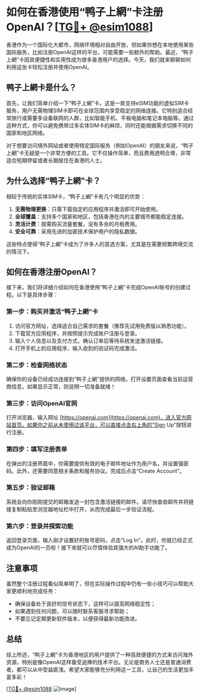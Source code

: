 # 如何在香港使用“鸭子上網”卡注册OpenAI？[[TG💪+ @esim1088](https://t.me/s/esim1088)]

香港作为一个国际化大都市，网络环境相对自由开放，但如果你想在本地使用某些国际服务，比如注册OpenAI这样的平台，可能需要一些额外的帮助。最近，“鸭子上網”卡因其便捷性和实用性成为很多香港用户的选择。今天，我们就来聊聊如何利用这张卡轻松注册并使用OpenAI。

## 鸭子上網卡是什么？

首先，让我们简单介绍一下“鸭子上網”卡。这是一款支持eSIM功能的虚拟SIM卡服务，用户无需物理SIM卡即可在全球范围内享受稳定的网络连接。它特别适合经常旅行或需要多设备联网的人群，比如智能手机、平板电脑和笔记本电脑等。通过这种方式，你可以避免携带过多实体SIM卡的麻烦，同时还能根据需求切换不同的国家和地区网络。

对于想要访问境外网站或者使用特定国际服务（例如OpenAI）的朋友来说，“鸭子上網”卡无疑是一个非常方便的工具。它不仅操作简单，而且费用透明合理，非常适合短期停留或者长期居住在香港的人士。

## 为什么选择“鸭子上網”卡？

相较于传统的实体SIM卡，“鸭子上網”卡有几个明显的优势：

1. **无需物理更换**：只需下载指定的应用程序并激活即可开始使用。
2. **全球覆盖**：支持多个国家和地区，包括香港在内的主要城市都能稳定连接。
3. **灵活计费**：按需购买流量套餐，没有多余的月租费用。
4. **安全可靠**：采用先进的加密技术保护用户的隐私数据。

这些特点使得“鸭子上網”卡成为了许多人的首选方案，尤其是在需要频繁跨境交流的情况下。

## 如何在香港注册OpenAI？

接下来，我们将详细介绍如何在香港使用“鸭子上網”卡完成OpenAI账号的创建过程。以下是具体步骤：

### 第一步：购买并激活“鸭子上網”卡

1. 访问官方网址，选择适合自己需求的套餐（推荐先试用免费版以熟悉功能）。
2. 下载官方应用程序，并按照提示完成账户注册与登录。
3. 输入个人信息以及支付方式，确认订单后等待系统发送激活链接。
4. 打开手机上的应用程序，输入收到的验证码完成激活。

### 第二步：检查网络状态

确保你的设备已经成功连接到“鸭子上網”提供的网络。打开设置页面查看当前运营商信息，如果显示正常，则说明一切准备就绪！

### 第三步：访问OpenAI官网

打开浏览器，输入网址 [https://openai.com](https://openai.com)，进入官方网站首页。如果你之前从未使用过该平台，可以直接点击右上角的“Sign Up”按钮进行注册。

### 第四步：填写注册表单

在弹出的注册界面中，你需要提供有效的电子邮件地址作为用户名，并设置强密码。此外，还需要同意相关条款和服务协议。完成后点击“Create Account”。

### 第五步：验证邮箱

系统会向你刚刚提交的邮箱发送一封包含激活链接的邮件。请尽快查收邮件并将链接复制粘贴至浏览器地址栏中打开，从而完成最后一步验证流程。

### 第六步：登录并探索功能

返回登录页面，输入刚才设置好的账号密码，点击“Log In”。此时，你就已经正式成为OpenAI的一员啦！接下来就可以尽情体验其强大的AI助手功能了。

## 注意事项

虽然整个注册过程看似简单明了，但在实际操作过程中仍有一些小技巧可以帮助大家更顺利地完成任务：

- 确保设备处于良好的信号状态下，这样可以提高网络稳定性；
- 如果遇到任何问题，可以随时联系客服寻求帮助；
- 不要忘记定期更新软件版本，以便获得最新功能改进。

## 总结

综上所述，“鸭子上網”卡为香港地区的用户提供了一种高效便捷的方式来访问海外资源，特别是像OpenAI这样备受追捧的技术平台。无论是商务人士还是普通消费者，都可以从中受益匪浅。希望大家能够充分利用这一工具，让自己的生活更加丰富多彩！

[[TG💪+ @esim1088](https://t.me/s/esim1088) ![Image](https://i.postimg.cc/4NQfJmqS/Snipaste-2025-05-13-00-14-12.png)]